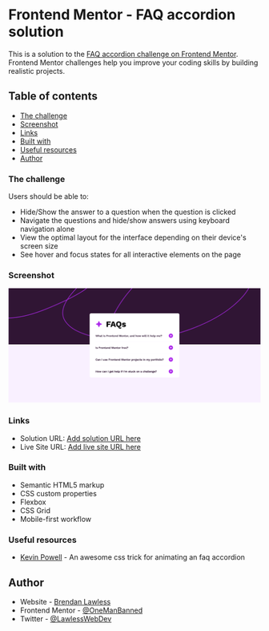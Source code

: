 # Frontend Mentor - FAQ accordion solution

This is a solution to the [FAQ accordion challenge on Frontend Mentor](https://www.frontendmentor.io/challenges/faq-accordion-wyfFdeBwBz). Frontend Mentor challenges help you improve your coding skills by building realistic projects. 

## Table of contents

  - [The challenge](#the-challenge)
  - [Screenshot](#screenshot)
  - [Links](#links)
  - [Built with](#built-with)
  - [Useful resources](#useful-resources)
- [Author](#author)

### The challenge

Users should be able to:

- Hide/Show the answer to a question when the question is clicked
- Navigate the questions and hide/show answers using keyboard navigation alone
- View the optimal layout for the interface depending on their device's screen size
- See hover and focus states for all interactive elements on the page

### Screenshot

![](./assets/images/Screenshot%202023-12-19%20at%2019-42-56%20Frontend%20Mentor%20FAQ%20accordion.png)
### Links

- Solution URL: [Add solution URL here](https://your-solution-url.com)
- Live Site URL: [Add live site URL here](https://your-live-site-url.com)

### Built with

- Semantic HTML5 markup
- CSS custom properties
- Flexbox
- CSS Grid
- Mobile-first workflow

### Useful resources

- [Kevin Powell](https://www.youtube.com/watch?v=B_n4YONte5A&ab_channel=KevinPowell) - An awesome css trick for animating an faq accordion 

## Author

- Website - [Brendan Lawless](https://brendanlawless.co.uk/)
- Frontend Mentor - [@OneManBanned](https://www.frontendmentor.io/profile/OneManBanned)
- Twitter - [@LawlessWebDev](https://twitter.com/LawlessWebDev)
